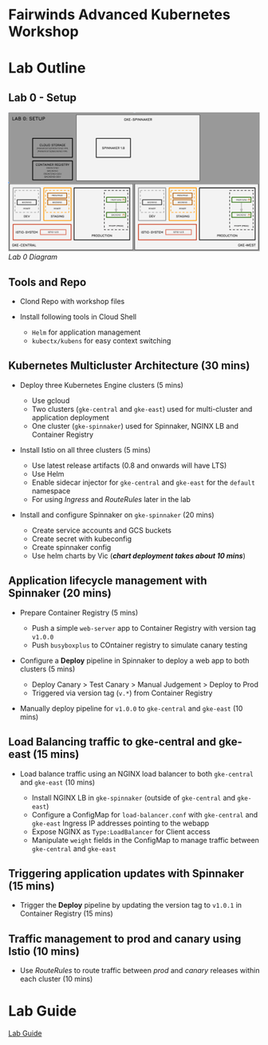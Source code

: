 # Fairwinds Advanced Kubernetes Workshop

# Lab Outline

## Lab 0 - Setup

![Lab 0 Diagram](diagrams/lab-0.png)*Lab 0 Diagram*







## Tools and Repo

+  Clond Repo with workshop files
+  Install following tools in Cloud Shell

    +  `Helm` for application management
    +  `kubectx/kubens` for easy context switching

## Kubernetes Multicluster Architecture (30 mins)

+  Deploy three Kubernetes Engine clusters (5 mins)

    +  Use gcloud
    +  Two clusters (`gke-central` and `gke-east`) used for multi-cluster and application deployment
    +  One cluster (`gke-spinnaker`) used for Spinnaker, NGINX LB and Container Registry

+  Install Istio on all three clusters (5 mins)

    +  Use latest release artifacts (0.8 and onwards will have LTS)
    +  Use Helm
    +  Enable sidecar injector for `gke-central` and `gke-east` for the `default` namespace
    +  For using _Ingress_ and _RouteRules_ later in the lab

+  Install and configure Spinnaker on `gke-spinnaker` (20 mins)

    +  Create service accounts and GCS buckets
    +  Create secret with kubeconfig
    +  Create spinnaker config
    +  Use helm charts by Vic (***chart deployment takes about 10 mins***)

## Application lifecycle management with Spinnaker (20 mins)

+  Prepare Container Registry (5 mins)
    +  Push a simple `web-server` app to Container Registry with version tag `v1.0.0`
    +  Push `busyboxplus` to COntainer registry to simulate canary testing

+  Configure a **Deploy** pipeline in Spinnaker to deploy a web app to both clusters (5 mins)

    +  Deploy Canary > Test Canary > Manual Judgement > Deploy to Prod
    +  Triggered via version tag (`v.*`) from Container Registry

+  Manually deploy pipeline for `v1.0.0` to `gke-central` and `gke-east` (10 mins)

## Load Balancing traffic to gke-central and gke-east (15 mins)

+  Load balance traffic using an NGINX load balancer to both `gke-central` and `gke-east` (10 mins)

    +  Install NGINX LB in `gke-spinnaker` (outside of `gke-central` and `gke-east`)
    +  Configure a ConfigMap for `load-balancer.conf` with `gke-central` and `gke-east` Ingress IP addresses pointing to the webapp
    +  Expose NGINX as `Type:LoadBalancer` for Client access
    +  Manipulate `weight` fields in the ConfigMap to manage traffic between `gke-central` and `gke-east`

## Triggering application updates with Spinnaker (15 mins)

+  Trigger the **Deploy** pipeline by updating the version tag to `v1.0.1` in Container Registry (15 mins)

## Traffic management to prod and canary using Istio (10 mins)

+  Use _RouteRules_ to route traffic between _prod_ and _canary_ releases within each cluster (10 mins)

# Lab Guide

[Lab Guide](lab_guide.md)
